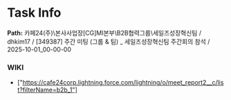 # Task Info

**Path:** 카페24(주)\본사사업장\[CG]MI본부\B2B협력그룹\세일즈성장혁신팀 / dhkim17 / [349387] 주간 미팅 (그룹 & 팀) _ 세일즈성장혁신팀 주간회의 참석 / 2025-10-01_00-00-00

### WIKI
- ["https://cafe24corp.lightning.force.com/lightning/o/meet_report2__c/list?filterName=b2b_1"]

